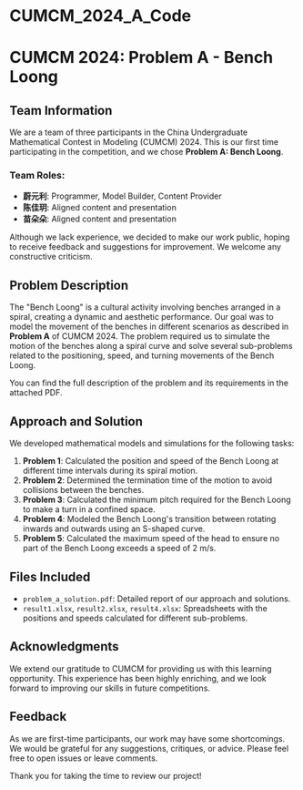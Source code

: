 # CUMCM_2024_A_Code
# CUMCM 2024: Problem A - Bench Loong

## Team Information
We are a team of three participants in the China Undergraduate Mathematical Contest in Modeling (CUMCM) 2024. This is our first time participating in the competition, and we chose **Problem A: Bench Loong**. 

### Team Roles:
- **蔚元利**: Programmer, Model Builder, Content Provider
- **陈佳玥**: Aligned content and presentation
- **苗朵朵**: Aligned content and presentation

Although we lack experience, we decided to make our work public, hoping to receive feedback and suggestions for improvement. We welcome any constructive criticism.

## Problem Description
The "Bench Loong" is a cultural activity involving benches arranged in a spiral, creating a dynamic and aesthetic performance. Our goal was to model the movement of the benches in different scenarios as described in **Problem A** of CUMCM 2024. The problem required us to simulate the motion of the benches along a spiral curve and solve several sub-problems related to the positioning, speed, and turning movements of the Bench Loong.

You can find the full description of the problem and its requirements in the attached PDF.

## Approach and Solution
We developed mathematical models and simulations for the following tasks:

1. **Problem 1**: Calculated the position and speed of the Bench Loong at different time intervals during its spiral motion.
2. **Problem 2**: Determined the termination time of the motion to avoid collisions between the benches.
3. **Problem 3**: Calculated the minimum pitch required for the Bench Loong to make a turn in a confined space.
4. **Problem 4**: Modeled the Bench Loong's transition between rotating inwards and outwards using an S-shaped curve.
5. **Problem 5**: Calculated the maximum speed of the head to ensure no part of the Bench Loong exceeds a speed of 2 m/s.

## Files Included
- `problem_a_solution.pdf`: Detailed report of our approach and solutions.
- `result1.xlsx`, `result2.xlsx`, `result4.xlsx`: Spreadsheets with the positions and speeds calculated for different sub-problems.

## Acknowledgments
We extend our gratitude to CUMCM for providing us with this learning opportunity. This experience has been highly enriching, and we look forward to improving our skills in future competitions.

## Feedback
As we are first-time participants, our work may have some shortcomings. We would be grateful for any suggestions, critiques, or advice. Please feel free to open issues or leave comments.

Thank you for taking the time to review our project!
